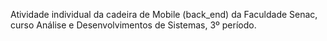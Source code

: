 Atividade individual da cadeira de Mobile (back_end) da Faculdade Senac, curso Análise e Desenvolvimentos de Sistemas, 3º período. 
